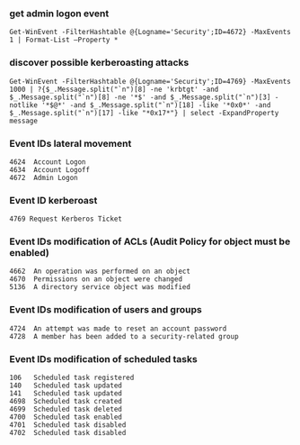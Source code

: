 ### get admin logon event
```
Get-WinEvent -FilterHashtable @{Logname='Security';ID=4672} -MaxEvents 1 | Format-List –Property *
```

### discover possible kerberoasting attacks
```
Get-WinEvent -FilterHashtable @{Logname='Security';ID=4769} -MaxEvents 1000 | ?{$_.Message.split("`n")[8] -ne 'krbtgt' -and $_.Message.split("`n")[8] -ne '*$' -and $_.Message.split("`n")[3] -notlike '*$@*' -and $_.Message.split("`n")[18] -like '*0x0*' -and $_.Message.split("`n")[17] -like "*0x17*"} | select -ExpandProperty message
```

### Event IDs lateral movement
```
4624  Account Logon
4634  Account Logoff
4672  Admin Logon
```

### Event ID kerberoast
```
4769 Request Kerberos Ticket 
```

### Event IDs modification of ACLs (Audit Policy for object must be enabled)
```
4662  An operation was performed on an object
4670  Permissions on an object were changed
5136  A directory service object was modified
```

### Event IDs modification of users and groups
```
4724  An attempt was made to reset an account password
4728  A member has been added to a security-related group
```

### Event IDs modification of scheduled tasks
```
106   Scheduled task registered
140   Scheduled task updated
141   Scheduled task updated
4698  Scheduled task created
4699  Scheduled task deleted
4700  Scheduled task enabled
4701  Scheduled task disabled
4702  Scheduled task disabled
```


